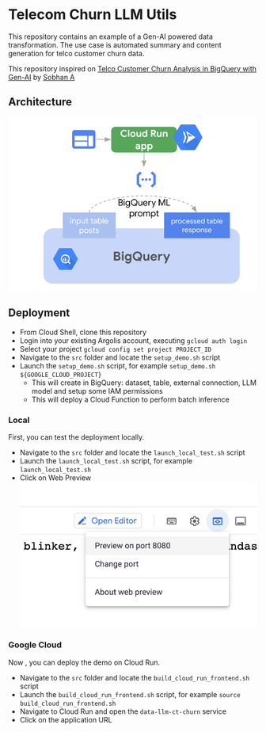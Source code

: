 # Telecom Churn LLM Utils

This repository contains an example of a Gen-AI powered data transformation.
The use case is automated summary and content generation for telco customer churn data.

This repository inspired on [Telco Customer Churn Analysis in BigQuery with Gen-AI](https://medium.com/@sobhan.af/telco-customer-churn-analysis-in-bigquery-with-gen-ai-73a02f119cbd) by [Sobhan A](https://medium.com/@sobhan.af)


## Architecture

![Architecture](assets/01.png)

## Deployment

* From Cloud Shell, clone this repository
* Login into your existing Argolis account, executing `gcloud auth login`
* Select your project `gcloud config set project PROJECT_ID`
* Navigate to the `src` folder and locate the `setup_demo.sh` script
* Launch the `setup_demo.sh` script, for example `setup_demo.sh ${GOOGLE_CLOUD_PROJECT}`
    - This will create in BigQuery: dataset, table, external connection, LLM model and setup some IAM permissions
    - This will deploy a Cloud Function to perform batch inference

### Local
First, you can test the deployment locally.
* Navigate to the `src` folder and locate the `launch_local_test.sh` script
* Launch the `launch_local_test.sh` script, for example `launch_local_test.sh`
* Click on Web Preview
![web preview](assets/02.png)

### Google Cloud

Now , you can deploy the demo on Cloud Run.
* Navigate to the `src` folder and locate the `build_cloud_run_frontend.sh` script
* Launch the `build_cloud_run_frontend.sh` script, for example `source build_cloud_run_frontend.sh`
* Navigate to Cloud Run and open the `data-llm-ct-churn` service
* Click on the application URL
 


